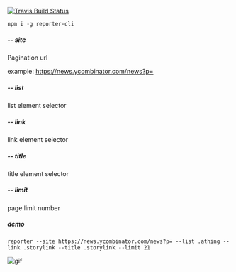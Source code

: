 [![Travis Build Status](https://img.shields.io/travis/indatawetrust/reporter.svg)](https://travis-ci.org/indatawetrust/reporter)

```
npm i -g reporter-cli
```

##### -- site

Pagination url

example: https://news.ycombinator.com/news?p=

##### -- list

list element selector

##### -- link

link element selector

##### -- title

title element selector

##### -- limit

page limit number

##### demo
```
reporter --site https://news.ycombinator.com/news?p= --list .athing --link .storylink --title .storylink --limit 21
```

![gif](https://media.giphy.com/media/3og0IwHbwwflVbaVtm/giphy.gif)
